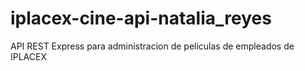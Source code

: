 # iplacex-cine-api-natalia_reyes
 API REST Express para administracion de peliculas de empleados de IPLACEX

